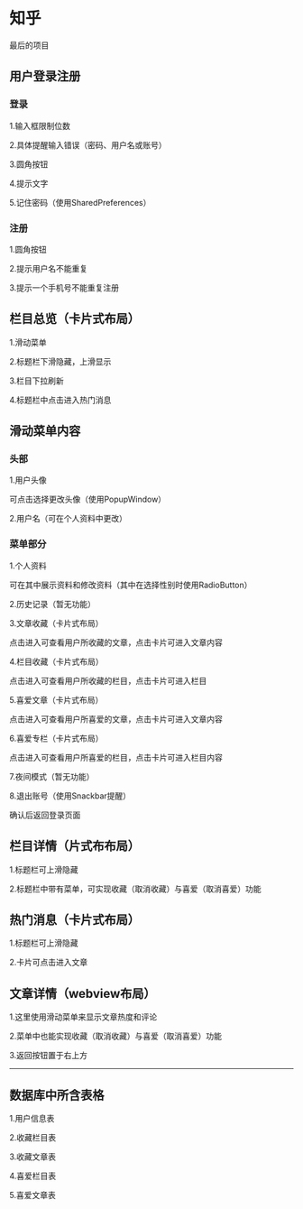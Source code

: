 # 知乎
最后的项目   
## 用户登录注册

### 登录

1.输入框限制位数

2.具体提醒输入错误（密码、用户名或账号）

3.圆角按钮

4.提示文字

5.记住密码（使用SharedPreferences）

### 注册

1.圆角按钮

2.提示用户名不能重复

3.提示一个手机号不能重复注册

## 栏目总览（卡片式布局）

1.滑动菜单

2.标题栏下滑隐藏，上滑显示

3.栏目下拉刷新

4.标题栏中点击进入热门消息

## 滑动菜单内容

### 头部

1.用户头像

可点击选择更改头像（使用PopupWindow）

2.用户名（可在个人资料中更改）

### 菜单部分

1.个人资料

可在其中展示资料和修改资料（其中在选择性别时使用RadioButton）

2.历史记录（暂无功能）

3.文章收藏（卡片式布局）

点击进入可查看用户所收藏的文章，点击卡片可进入文章内容

4.栏目收藏（卡片式布局）

点击进入可查看用户所收藏的栏目，点击卡片可进入栏目

5.喜爱文章（卡片式布局）

点击进入可查看用户所喜爱的文章，点击卡片可进入文章内容

6.喜爱专栏（卡片式布局）

点击进入可查看用户所喜爱的栏目，点击卡片可进入栏目内容

7.夜间模式（暂无功能）

8.退出账号（使用Snackbar提醒）

确认后返回登录页面

## 栏目详情（片式布布局）

1.标题栏可上滑隐藏

2.标题栏中带有菜单，可实现收藏（取消收藏）与喜爱（取消喜爱）功能

## 热门消息（卡片式布局）

1.标题栏可上滑隐藏

2.卡片可点击进入文章

## 文章详情（webview布局）

1.这里使用滑动菜单来显示文章热度和评论

2.菜单中也能实现收藏（取消收藏）与喜爱（取消喜爱）功能

3.返回按钮置于右上方

---------------------------------------------------------------------------------------

## 数据库中所含表格

1.用户信息表

2.收藏栏目表

3.收藏文章表

4.喜爱栏目表

5.喜爱文章表
